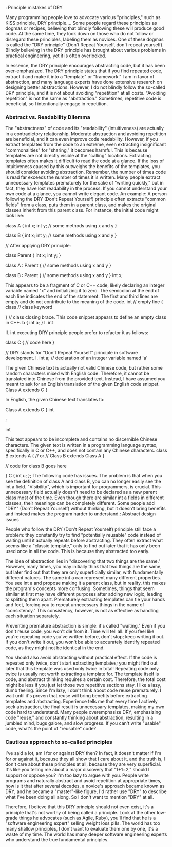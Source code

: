 : Principle mistakes of DRY

Many programming people love to advocate various "principles," such as KISS principle, DRY principle.... Some people regard these principles as dogmas or recipes, believing that blindly following these will produce good code. At the same time, they look down on those who do not follow or disregard these principles, labeling them as novices. One of these dogmas is called the "DRY principle" (Don't Repeat Yourself, don't repeat yourself). Blindly believing in the DRY principle has brought about various problems in practical engineering, yet it is often overlooked.

In essence, the DRY principle encourages abstracting code, but it has been over-emphasized. The DRY principle states that if you find repeated code, extract it and make it into a "template" or "framework." I am in favor of abstraction, and many language experts have done extensive research on designing better abstractions. However, I do not blindly follow the so-called DRY principle, and it is not about avoiding "repetition" at all costs. "Avoiding repetition" is not the same as "abstraction." Sometimes, repetitive code is beneficial, so I intentionally engage in repetition.

### Abstract vs. Readability Dilemma

The "abstractness" of code and its "readability" (intuitiveness) are actually in a contradictory relationship. Moderate abstraction and avoiding repetition are beneficial, and it can even improve code readability. However, if you extract templates from the code to an extreme, even extracting insignificant "commonalities" for "sharing," it becomes harmful. This is because templates are not directly visible at the "calling" locations. Extracting templates often makes it difficult to read the code at a glance. If the loss of intuitiveness caused by this outweighs the benefits of the templates, you should consider avoiding abstraction. Remember, the number of times code is read far exceeds the number of times it is written. Many people extract unnecessary templates prematurely for the sake of "writing quickly," but in fact, they have lost readability in the process. If you cannot understand your own code at a glance, you cannot write elegant code. An example: A person following the DRY (Don't Repeat Yourself) principle often extracts "common fields" from a class, puts them in a parent class, and makes the original classes inherit from this parent class. For instance, the initial code might look like:

class A {
 int x;
 int y;
 // some methods using x and y
}

class B {
 int x;
 int y;
 // some methods using x and y
}

// After applying DRY principle:

class Parent {
 int x;
 int y;
}

class A : Parent {
 // some methods using x and y
}

class B : Parent {
 // some methods using x and y
} int
x;

This appears to be a fragment of C or C++ code, likely declaring an integer variable named "x" and initializing it to zero. The semicolon at the end of each line indicates the end of the statement. The first and third lines are empty and do not contribute to the meaning of the code. int // empty line
{
 class // class keyword

} // class closing brace. This code snippet appears to define an empty class in C++. b
{
 int
 a;
} I. int

II. int executing DRY principle people prefer to refactor it as follows:

class
C
{
// code here
}

// DRY stands for "Don't Repeat Yourself" principle in software development. I. int a; // declaration of an integer variable named 'a'

The given Chinese text is actually not valid Chinese code, but rather some random characters mixed with English code. Therefore, it cannot be translated into Chinese from the provided text. Instead, I have assumed you meant to ask for an English translation of the given English code snippet. Class A extends C {

In English, the given Chinese text translates to:

Class A extends C { int

;

int

This text appears to be incomplete and contains no discernible Chinese characters. The given text is written in a programming language syntax, specifically in C or C++, and does not contain any Chinese characters. class B extends A {
// or
// Class B extends Class A {

// code for class B goes here

} C
{
 int u;
}; The following code has issues. The problem is that when you see the definition of class A and class B, you can no longer easily see the int a field. "Visibility", which is important for programmers, is crucial. This unnecessary field actually doesn't need to be declared as a new parent class most of the time. Even though there are similar int a fields in different classes, their meanings can be completely different. Some people add "DRY" (Don't Repeat Yourself) without thinking, but it doesn't bring benefits and instead makes the program harder to understand.: Abstract design issues

People who follow the DRY (Don't Repeat Yourself) principle still face a problem: they constantly try to find "potentially reusable" code instead of waiting until it actually repeats before abstracting. They often extract what seems like a "classic template," only to find out later that it has only been used once in all the code. This is because they abstracted too early.

The idea of abstraction lies in "discovering that two things are the same." However, many times, you may initially think that two things are the same, but later find out that they are only superficially similar, with fundamentally different natures. The same int a can represent many different properties. You see int a and propose making it a parent class, but in reality, this makes the program's concepts more confusing. Sometimes, things that seem similar at first may have different purposes after adding new logic, leading to splitting them apart. Prematurely extracting templates can tie your hands and feet, forcing you to repeat unnecessary things in the name of "consistency." This consistency, however, is not as effective as handling each situation separately.

Preventing premature abstraction is simple: it's called "waiting." Even if you don't reuse code, you won't die from it. Time will tell all. If you feel like you're repeating code you've written before, don't stop; keep writing it out. If you don't write it out, you won't be able to accurately identify repeated code, as they might not be identical in the end.

You should also avoid abstracting without practical effect. If the code is repeated only twice, don't start extracting templates; you might find out later that this template was used only twice in total! Repeating code only twice is usually not worth extracting a template for. The template itself is code, and abstract thinking requires a certain cost. Therefore, the total cost might be less if you just let those two repetitive sections stay. I like a lazy, dumb feeling. Since I'm lazy, I don't think about code reuse prematurely. I wait until it's proven that reuse will bring benefits before extracting templates and abstracting. Experience tells me that every time I actively seek abstraction, the final result is unnecessary templates, making my own code hard to understand. Many people overemphasize DRY, emphasizing code "reuse," and constantly thinking about abstraction, resulting in a jumbled mind, bugs galore, and slow progress. If you can't write "usable" code, what's the point of "reusable" code?

### Cautious approach to so-called principles

I've said a lot, am I for or against DRY then? In fact, it doesn't matter if I'm for or against it, because they all show that I care about it, and the truth is, I don't care about these principles at all, because they are very superficial. It's like you telling me about a major discovery that "1+1=2," should I support or oppose you? I'm too lazy to argue with you. People write programs and naturally abstract and avoid repetition at appropriate times, how is it that after several decades, a novice's approach became known as DRY, and he became a "master"-like figure, I'd rather use "DRY" to describe what I've been doing all along. So I don't want to mention "DRY" at all.

Therefore, I believe that this DRY principle should not even exist, it's a principle that's not worthy of being called a principle. Look at the other low-grade things he advocates (such as Agile, Ruby), you'll find that he is a "software engineering expert" selling weight loss pills. The world has too many shallow principles, I don't want to evaluate them one by one, it's a waste of my time. The world has many deeper software engineering experts who understand the true fundamental principles.